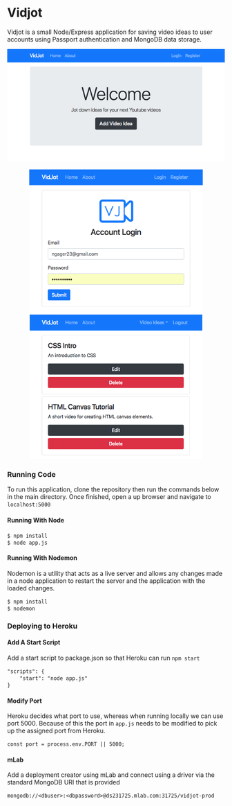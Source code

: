 # Vidjot

Vidjot is a small Node/Express application for saving video ideas to user accounts using Passport authentication and MongoDB data storage.

![welcome](https://github.com/ngager/Vidjot/blob/master/public/img/vidjot.png)

<p align="center">
    <img src="https://github.com/ngager/Vidjot/blob/master/public/img/vidjot-login.png" width="402"/>
    <img src="https://github.com/ngager/Vidjot/blob/master/public/img/vidjot-ideas.png" width="400"/>
</p>

### Running Code
To run this application, clone the repository then run the commands below in the main directory. Once finished, open a up browser and navigate to ``` localhost:5000 ```

#### Running With Node
```
$ npm install
$ node app.js 
```

#### Running With Nodemon
Nodemon is a utility that acts as a live server and allows any changes made in a node application to restart the server and the application with the loaded changes.

```
$ npm install
$ nodemon
```

### Deploying to Heroku

#### Add A Start Script
Add a start script to package.json so that Heroku can run ```npm start```

```
"scripts": {
    "start": "node app.js"
}
```

#### Modify Port
Heroku decides what port to use, whereas when running locally we can use port 5000. Because of this the port in ```app.js``` needs to be modified to pick up the assigned port from Heroku.
```
const port = process.env.PORT || 5000;
```

#### mLab
Add a deployment creator using mLab and connect using a driver via the standard MongoDB URI that is provided
```
mongodb://<dbuser>:<dbpassword>@ds231725.mlab.com:31725/vidjot-prod
```

